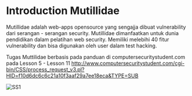 
# Introduction Mutillidae

Mutillidae adalah web-apps opensource yang sengajja dibuat vulnerability dari serangan - serangan security. Mutillidae dimanfaatkan untuk dunia pendidikan dalam pelatihan web security. Memiliki melebihi 40 fitur vulnerability dan bisa digunakan oleh user dalam test hacking.

Tugas Muttilidae berbasis pada panduan di computersecuritystudent.com pada Lesson 5 - Lesson 11
http://www.computersecuritystudent.com/cgi-bin/CSS/process_request_v3.pl?HID=f10d6dc6c6c21a10f3aaf29a7ee18eca&TYPE=SUB 

![SS1](https://github.com/fandyaditya/PKSJ/blob/master/Tugas%203/Gambar/Lesson5/1.png)



